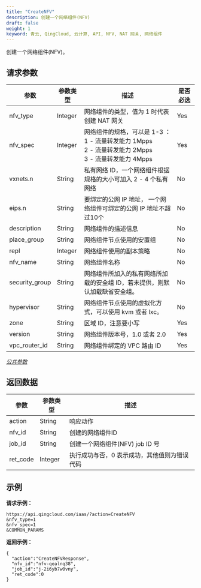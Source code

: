 ```yaml
---
title: "CreateNFV"
description: 创建一个网络组件(NFV)
draft: false
weight: 1
keyword: 青云, QingCloud, 云计算, API, NFV, NAT 网关, 网络组件
---
```




创建一个网络组件(NFV)。

## 请求参数

| 参数 | 参数类型 | 描述 | 是否必选 |
| --- | --- | --- | --- |
| nfv_type | Integer | 网络组件的类型，值为 1 时代表创建 NAT 网关 | Yes |
| nfv_spec | Integer | 网络组件的规格，可以是 1-3 ：<br/> 1 - 流量转发能力 1Mpps  <br/> 2 - 流量转发能力 2Mpps <br/> 3 - 流量转发能力 4Mpps | Yes |
| vxnets.n | String | 私有网络 ID，一个网络组件根据规格的大小可加入 2 - 4 个私有网络 | No |
| eips.n | String | 要绑定的公网 IP 地址， 一个网络组件可绑定的公网 IP 地址不超过10个 | No |
| description | String | 网络组件的描述信息 | No |
| place_group | String | 网络组件节点使用的安置组 | No |
| repl | Integer | 网络组件使用的副本策略 | No |
| nfv_name | String | 网络组件名称 | No |
| security_group | String | 网络组件所加入的私有网络所加载的安全组 ID，若未提供，则默认加载缺省安全组。 | No |
| hypervisor | String | 网络组件节点使用的虚拟化方式，可以使用 kvm 或者 lxc。 | No |
| zone | String | 区域 ID，注意要小写 | Yes |
| version | String | 网络组件版本号，1.0 或者 2.0 | Yes |
| vpc_router_id | String | 网络组件绑定的 VPC 路由 ID | Yes |

[_公共参数_](../../get_api/parameters/)

## 返回数据

| 参数 | 参数类型 | 描述 |
| --- | --- | --- |
| action | String | 响应动作 |
| nfv_id | String | 创建的网络组件ID |
| job_id | String | 创建一个网络组件(NFV) job ID 号 |
| ret_code | Integer | 执行成功与否，0 表示成功，其他值则为错误代码 |

## 示例

**请求示例：**

```
https://api.qingcloud.com/iaas/?action=CreateNFV
&nfv_type=1
&nfv_spec=1
&COMMON_PARAMS
```

**返回示例：**

```
{
  "action":"CreateNFVResponse",
  "nfv_id":"nfv-qealnq38",
  "job_id":"j-2i6yb7w0vny",
  "ret_code":0
}
```
